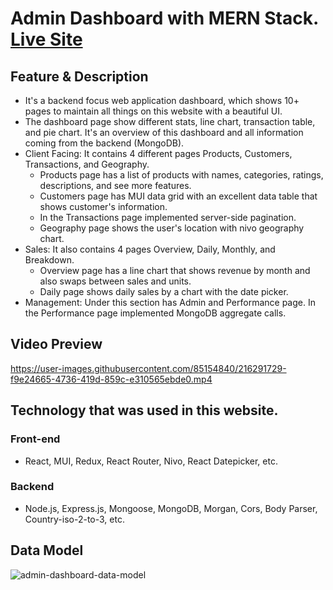 # Admin Dashboard with MERN Stack. [Live Site](https://admin-dashboard-4e9n.onrender.com)
## Feature & Description
* It's a backend focus web application dashboard, which shows 10+ pages to maintain all things on this website with a beautiful UI.
* The dashboard page show different stats, line chart, transaction table, and pie chart. It's an overview of this dashboard and all information coming from the backend (MongoDB).
* Client Facing: It contains 4 different pages Products, Customers, Transactions, and Geography.
  * Products page has a list of products with names, categories, ratings, descriptions, and see more features.
  * Customers page has MUI data grid with an excellent data table that shows customer's information.
  * In the Transactions page implemented server-side pagination.
  * Geography page shows the user's location with nivo geography chart.
* Sales: It also contains 4 pages Overview, Daily, Monthly, and Breakdown.
  * Overview page has a line chart that shows revenue by month and also swaps between sales and units.
  * Daily page shows daily sales by a chart with the date picker.
* Management: Under this section has Admin and Performance page. In the Performance page implemented MongoDB aggregate calls.

## Video Preview


https://user-images.githubusercontent.com/85154840/216291729-f9e24665-4736-419d-859c-e310565ebde0.mp4



## Technology that was used in this website.
### Front-end
* React, MUI, Redux, React Router, Nivo, React Datepicker, etc.
### Backend
* Node.js, Express.js, Mongoose, MongoDB, Morgan, Cors, Body Parser, Country-iso-2-to-3, etc.

## Data Model
![admin-dashboard-data-model](https://user-images.githubusercontent.com/85154840/216293057-1ec0594a-11b6-4751-9fc6-4d4bb7b51147.png)
